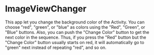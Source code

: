 # ImageViewChanger
This app let you change the background color of the Activity.  You can choose "red", "green", or "blue" as colors using the "Red", "Green", or "Blue" buttons.  Also, you can push the "Change Color" button to get the next color in the sequence.  Thus, if you press the "Red" button but the "Change Color" button usually starts on red, it will automatically go to "green" next instead of repeating "red", and so on.
